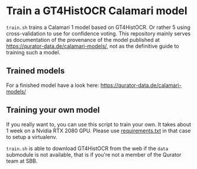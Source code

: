Train a GT4HistOCR Calamari model
=================================

`train.sh` trains a Calamari 1 model based on GT4HistOCR. Or rather 5 using
cross-validation to use for confidence voting. This repository mainly
serves as documentation of the provenance of the model published at
https://qurator-data.de/calamari-models/, not as the definitive guide to
training such a model.

Trained models
--------------
For a finished model have a look here:
https://qurator-data.de/calamari-models/

Training your own model
-----------------------
If you really want to, you can use this script to train your own. It takes
about 1 week on a Nvidia RTX 2080 GPU. Please use [requirements.txt](requirements.txt)
in that case to setup a virtualenv.

`train.sh` is able to download GT4HistOCR from the web if the `data` submodule
is not available, that is if you're not a member of the Qurator team at SBB.
